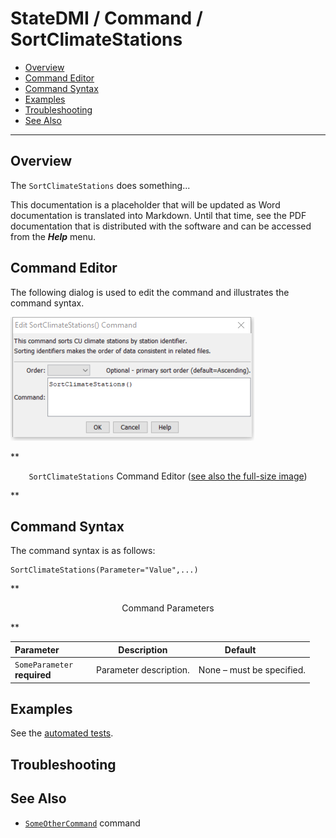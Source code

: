 # StateDMI / Command / SortClimateStations #

* [Overview](#overview)
* [Command Editor](#command-editor)
* [Command Syntax](#command-syntax)
* [Examples](#examples)
* [Troubleshooting](#troubleshooting)
* [See Also](#see-also)

-------------------------

## Overview ##

The `SortClimateStations` does something...

This documentation is a placeholder that will be updated as Word documentation is translated into Markdown.
Until that time, see the PDF documentation that is distributed with the software and can be accessed
from the ***Help*** menu.

## Command Editor ##

The following dialog is used to edit the command and illustrates the command syntax.

![SortClimateStations](SortClimateStations.png)

**<p style="text-align: center;">
`SortClimateStations` Command Editor (<a href="../SortClimateStations.png">see also the full-size image</a>)
</p>**

## Command Syntax ##

The command syntax is as follows:

```text
SortClimateStations(Parameter="Value",...)
```
**<p style="text-align: center;">
Command Parameters
</p>**

| **Parameter**&nbsp;&nbsp;&nbsp;&nbsp;&nbsp;&nbsp;&nbsp;&nbsp;&nbsp;&nbsp;&nbsp;&nbsp; | **Description** | **Default**&nbsp;&nbsp;&nbsp;&nbsp;&nbsp;&nbsp;&nbsp;&nbsp;&nbsp;&nbsp; |
| --------------|-----------------|----------------- |
|`SomeParameter`<br>**required**|Parameter description.|None – must be specified.|

## Examples ##

See the [automated tests](https://github.com/OpenWaterFoundation/cdss-app-statedmi-main/tree/master/test/regression/commands/SortClimateStations).

## Troubleshooting ##

## See Also ##

* [`SomeOtherCommand`](../SomeOtherCommand/SomeOtherCommand) command
